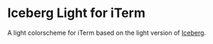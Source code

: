 # Iceberg Light for iTerm

A light colorscheme for iTerm based on the light version of
[Iceberg](https://cocopon.github.io/iceberg.vim/).
